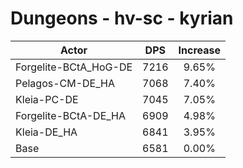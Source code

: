 # Dungeons - hv-sc - kyrian
| Actor | DPS | Increase |
|---|:---:|:---:|
|Forgelite-BCtA_HoG-DE|7216|9.65%|
|Pelagos-CM-DE_HA|7068|7.40%|
|Kleia-PC-DE|7045|7.05%|
|Forgelite-BCtA-DE_HA|6909|4.98%|
|Kleia-DE_HA|6841|3.95%|
|Base|6581|0.00%|
